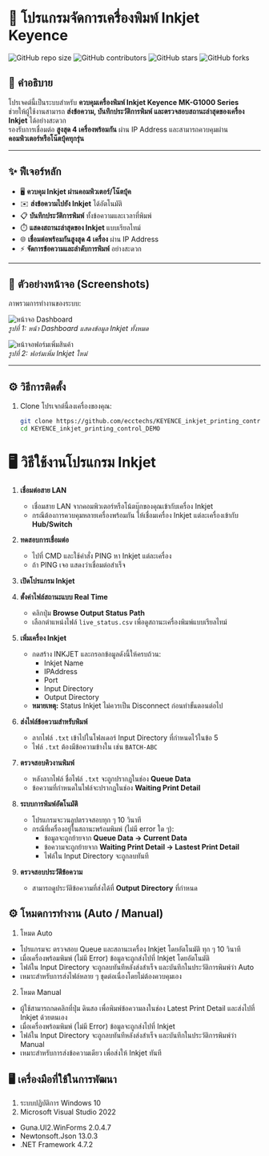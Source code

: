 
# 🚀 โปรแกรมจัดการเครื่องพิมพ์ Inkjet Keyence

![GitHub repo size](https://img.shields.io/github/repo-size/username/repo-name)
![GitHub contributors](https://img.shields.io/github/contributors/username/repo-name)
![GitHub stars](https://img.shields.io/github/stars/username/repo-name?style=social)
![GitHub forks](https://img.shields.io/github/forks/username/repo-name?style=social)

## 📖 คำอธิบาย
โปรเจคต์นี้เป็นระบบสำหรับ **ควบคุมเครื่องพิมพ์ Inkjet Keyence MK-G1000 Series**  
ช่วยให้ผู้ใช้งานสามารถ **ส่งข้อความ, บันทึกประวัติการพิมพ์ และตรวจสอบสถานะล่าสุดของเครื่อง Inkjet** ได้อย่างสะดวก  
รองรับการเชื่อมต่อ **สูงสุด 4 เครื่องพร้อมกัน** ผ่าน IP Address และสามารถควบคุมผ่าน **คอมพิวเตอร์หรือโน๊ตบุ้คทุกรุ่น**

---

## ✨ ฟีเจอร์หลัก

- 🖥️ **ควบคุม Inkjet ผ่านคอมพิวเตอร์/โน๊ตบุ้ค**  
- ✉️ **ส่งข้อความไปยัง Inkjet** ได้อัตโนมัติ  
- 📋 **บันทึกประวัติการพิมพ์** ทั้งข้อความและเวลาที่พิมพ์  
- ⏱️ **แสดงสถานะล่าสุดของ Inkjet** แบบเรียลไทม์  
- 🌐 **เชื่อมต่อพร้อมกันสูงสุด 4 เครื่อง** ผ่าน IP Address  
- ⚡ **จัดการข้อความและลำดับการพิมพ์** อย่างสะดวก 

---

## 📸 ตัวอย่างหน้าจอ (Screenshots)

ภาพรวมการทำงานของระบบ:

![หน้าจอ Dashboard](./images/dashboard.png)  
*รูปที่ 1: หน้า Dashboard แสดงข้อมูล Inkjet ทั้งหมด*

![หน้าจอฟอร์มเพิ่มสินค้า](./images/add_inkjet.png)  
*รูปที่ 2: ฟอร์มเพิ่ม Inkjet ใหม่*

---

## ⚙️ วิธีการติดตั้ง

1. Clone โปรเจกต์นี้ลงเครื่องของคุณ:
   ```bash 
   git clone https://github.com/ecctechs/KEYENCE_inkjet_printing_control_DEMO.git
   cd KEYENCE_inkjet_printing_control_DEMO


# 🖥️ วิธีใช้งานโปรแกรม Inkjet

1. **เชื่อมต่อสาย LAN**  
   - เชื่อมสาย LAN จากคอมพิวเตอร์หรือโน้ตบุ๊กของคุณเข้ากับเครื่อง Inkjet  
   - กรณีต้องการควบคุมหลายเครื่องพร้อมกัน ให้เชื่อมเครื่อง Inkjet แต่ละเครื่องเข้ากับ **Hub/Switch**

2. **ทดสอบการเชื่อมต่อ**  
   - ไปที่ CMD และใช้คำสั่ง PING หา Inkjet แต่ละเครื่อง  
   - ถ้า PING เจอ แสดงว่าเชื่อมต่อสำเร็จ

3. **เปิดโปรแกรม Inkjet**

4. **ตั้งค่าไฟล์สถานะแบบ Real Time**  
   - คลิกปุ่ม **Browse Output Status Path**  
   - เลือกตำแหน่งไฟล์ `live_status.csv` เพื่อดูสถานะเครื่องพิมพ์แบบเรียลไทม์

5. **เพิ่มเครื่อง Inkjet**  
   - กดสร้าง INKJET และกรอกข้อมูลดังนี้ให้ครบถ้วน:  
     - Inkjet Name  
     - IPAddress  
     - Port  
     - Input Directory  
     - Output Directory  
   - **หมายเหตุ:** Status Inkjet ไม่ควรเป็น Disconnect ก่อนทำขั้นตอนต่อไป

6. **ส่งไฟล์ข้อความสำหรับพิมพ์**  
   - ลากไฟล์ `.txt` เข้าไปในโฟลเดอร์ Input Directory ที่กำหนดไว้ในข้อ 5  
   - ไฟล์ `.txt` ต้องมีข้อความข้างใน เช่น `BATCH-ABC`

7. **ตรวจสอบคิวงานพิมพ์**  
   - หลังลากไฟล์ ชื่อไฟล์ `.txt` จะถูกปรากฎในช่อง **Queue Data**  
   - ข้อความที่กำหนดในไฟล์จะปรากฎในช่อง **Waiting Print Detail**

8. **ระบบการพิมพ์อัตโนมัติ**  
   - โปรแกรมจะวนลูปตรวจสอบทุก ๆ 10 วินาที  
   - กรณีที่เครื่องอยู่ในสถานะพร้อมพิมพ์ (ไม่มี error ใด ๆ):  
     - ข้อมูลจะถูกย้ายจาก **Queue Data → Current Data**  
     - ข้อความจะถูกย้ายจาก **Waiting Print Detail → Lastest Print Detail**  
     - ไฟล์ใน Input Directory จะถูกลบทันที

9. **ตรวจสอบประวัติข้อความ**  
   - สามารถดูประวัติข้อความที่ส่งได้ที่ **Output Directory** ที่กำหนด


## ⚙️ โหมดการทำงาน (Auto / Manual)

1. โหมด Auto
- โปรแกรมจะ ตรวจสอบ Queue และสถานะเครื่อง Inkjet โดยอัตโนมัติ ทุก ๆ 10 วินาที  
- เมื่อเครื่องพร้อมพิมพ์ (ไม่มี Error) ข้อมูลจะถูกส่งไปที่ Inkjet โดยอัตโนมัติ
- ไฟล์ใน Input Directory จะถูกลบทันทีหลังส่งสำเร็จ และบันทึกในประวัติการพิมพ์ว่า Auto
- เหมาะสำหรับการส่งไฟล์หลาย ๆ ชุดต่อเนื่องโดยไม่ต้องควบคุมเอง

2. โหมด Manual
- ผู้ใช้สามารถกดคลิกที่ปุ่ม ดินสอ เพื่อพิมพ์ข้อความลงในช่อง Latest Print Detail และส่งไปที่ Inkjet ด้วยตนเอง  
- เมื่อเครื่องพร้อมพิมพ์ (ไม่มี Error) ข้อมูลจะถูกส่งไปที่ Inkjet  
- ไฟล์ใน Input Directory จะถูกลบทันทีหลังส่งสำเร็จ และบันทึกในประวัติการพิมพ์ว่า Manual 
- เหมาะสำหรับการส่งข้อความเดียว เพื่อส่งให้ Inkjet ทันที

## 🖥️ เครื่องมือที่ใช้ในการพัฒนา

1. ระบบปฏิบัติการ Windows 10
2. Microsoft Visual Studio 2022
 - Guna.UI2.WinForms 2.0.4.7
 - Newtonsoft.Json 13.0.3
 - .NET Framework 4.7.2
